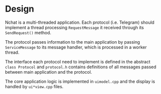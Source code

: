 Design
======

Nchat is a multi-threaded application. Each protocol (i.e. Telegram)
should implement a thread processing `RequestMessage` it received through
its `SendRequest()` method.

The protocol passes information to the main application by passing
`ServiceMessage` to its message handler, which is processed in a worker
thread.

The interface each protocol need to implement is defined in the abstract
`class Protocol` and `protocol.h` contains definitions of all messages
passed between main application and the protocol.

The core application logic is implemented in `uimodel.cpp` and the display
is handled by `ui*view.cpp` files.
